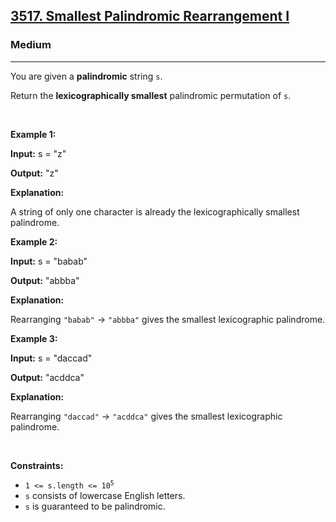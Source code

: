 <h2><a href="https://leetcode.com/problems/smallest-palindromic-rearrangement-i/?envType=problem-list-v2&envId=counting-sort">3517. Smallest Palindromic Rearrangement I</a></h2><h3>Medium</h3><hr><p>You are given a <strong><span data-keyword="palindrome-string">palindromic</span></strong> string <code>s</code>.</p>

<p>Return the <strong><span data-keyword="lexicographically-smaller-string">lexicographically smallest</span></strong> palindromic <span data-keyword="permutation-string">permutation</span> of <code>s</code>.</p>

<p>&nbsp;</p>
<p><strong class="example">Example 1:</strong></p>

<div class="example-block">
<p><strong>Input:</strong> <span class="example-io">s = &quot;z&quot;</span></p>

<p><strong>Output:</strong> <span class="example-io">&quot;z&quot;</span></p>

<p><strong>Explanation:</strong></p>

<p>A string of only one character is already the lexicographically smallest palindrome.</p>
</div>

<p><strong class="example">Example 2:</strong></p>

<div class="example-block">
<p><strong>Input:</strong> <span class="example-io">s = &quot;babab&quot;</span></p>

<p><strong>Output:</strong> <span class="example-io">&quot;abbba&quot;</span></p>

<p><strong>Explanation:</strong></p>

<p>Rearranging <code>&quot;babab&quot;</code> &rarr; <code>&quot;abbba&quot;</code> gives the smallest lexicographic palindrome.</p>
</div>

<p><strong class="example">Example 3:</strong></p>

<div class="example-block">
<p><strong>Input:</strong> <span class="example-io">s = &quot;daccad&quot;</span></p>

<p><strong>Output:</strong> <span class="example-io">&quot;acddca&quot;</span></p>

<p><strong>Explanation:</strong></p>

<p>Rearranging <code>&quot;daccad&quot;</code> &rarr; <code>&quot;acddca&quot;</code> gives the smallest lexicographic palindrome.</p>
</div>

<p>&nbsp;</p>
<p><strong>Constraints:</strong></p>

<ul>
	<li><code>1 &lt;= s.length &lt;= 10<sup>5</sup></code></li>
	<li><code>s</code> consists of lowercase English letters.</li>
	<li><code>s</code> is guaranteed to be palindromic.</li>
</ul>
